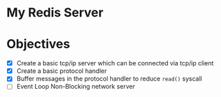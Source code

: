 # My Redis Server

# Objectives

- [x] Create a basic tcp/ip server which can be connected via tcp/ip client
- [x] Create a basic protocol handler
- [x] Buffer messages in the protocol handler to reduce ```read()``` syscall
- [ ] Event Loop Non-Blocking network server
